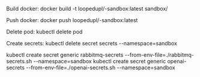 Build docker:
docker build -t loopedupl/<technology>-sandbox:latest sandbox/<technology>

Push docker:
docker push loopedupl/<technology>-sandbox:latest

Delete pod:
kubectl delete pod <pod-name>

Create secrets:
kubectl delete secret secrets --namespace=sandbox

kubectl create secret generic rabbitmq-secrets --from-env-file=./rabbitmq-secrets.sh --namespace=sandbox
kubectl create secret generic openai-secrets --from-env-file=./openai-secrets.sh --namespace=sandbox
